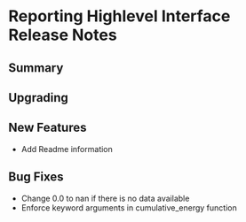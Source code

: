 # Reporting Highlevel Interface Release Notes

## Summary

<!-- Here goes a general summary of what this release is about -->

## Upgrading

<!-- Here goes notes on how to upgrade from previous versions, including deprecations and what they should be replaced with -->

## New Features

* Add Readme information

## Bug Fixes

* Change 0.0 to nan if there is no data available
* Enforce keyword arguments in cumulative_energy function
